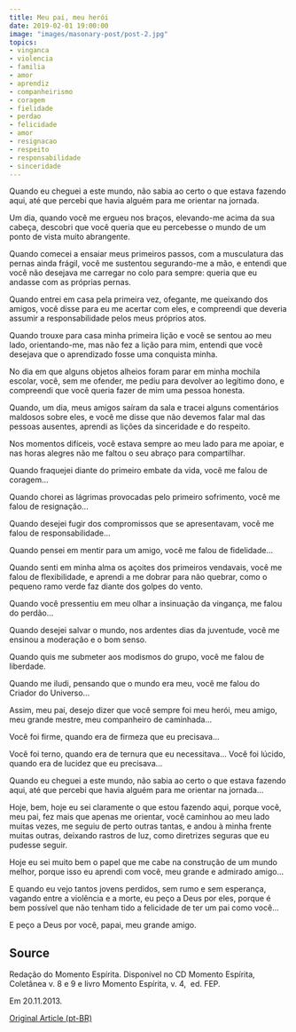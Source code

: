 ```yaml
---
title: Meu pai, meu herói
date: 2019-02-01 19:00:00
image: "images/masonary-post/post-2.jpg"
topics: 
- vinganca
- violencia
- familia
- amor
- aprendiz
- companheirismo
- coragem
- fielidade
- perdao
- felicidade
- amor
- resignacao
- respeito
- responsabilidade
- sinceridade
---
```


Quando eu cheguei a este mundo, não sabia ao certo o que estava fazendo aqui,
até que percebi que havia alguém para me orientar na jornada.

Um dia, quando você me ergueu nos braços, elevando-me acima da sua cabeça,
descobri que você queria que eu percebesse o mundo de um ponto de vista muito
abrangente.

Quando comecei a ensaiar meus primeiros passos, com a musculatura das pernas
ainda frágil, você me sustentou segurando-me a mão, e entendi que você não
desejava me carregar no colo para sempre: queria que eu andasse com as próprias
pernas.

Quando entrei em casa pela primeira vez, ofegante, me queixando dos amigos,
você disse para eu me acertar com eles, e compreendi que deveria assumir a
responsabilidade pelos meus próprios atos.

Quando trouxe para casa minha primeira lição e você se sentou ao meu lado,
orientando-me, mas não fez a lição para mim, entendi que você desejava que o
aprendizado fosse uma conquista minha.

No dia em que alguns objetos alheios foram parar em minha mochila escolar,
você, sem me ofender, me pediu para devolver ao legítimo dono, e compreendi que
você queria fazer de mim uma pessoa honesta.

Quando, um dia, meus amigos saíram da sala e tracei alguns comentários maldosos
sobre eles, e você me disse que não devemos falar mal das pessoas ausentes,
aprendi as lições da sinceridade e do respeito.

Nos momentos difíceis, você estava sempre ao meu lado para me apoiar, e nas
horas alegres não me faltou o seu abraço para compartilhar.

Quando fraquejei diante do primeiro embate da vida, você me falou de coragem...

Quando chorei as lágrimas provocadas pelo primeiro sofrimento, você me falou de
resignação...

Quando desejei fugir dos compromissos que se apresentavam, você me falou de
responsabilidade...

Quando pensei em mentir para um amigo, você me falou de fidelidade...

Quando senti em minha alma os açoites dos primeiros vendavais, você me falou de
flexibilidade, e aprendi a me dobrar para não quebrar, como o pequeno ramo
verde faz diante dos golpes do vento.

Quando você pressentiu em meu olhar a insinuação da vingança, me falou do
perdão...

Quando desejei salvar o mundo, nos ardentes dias da juventude, você me ensinou
a moderação e o bom senso.

Quando quis me submeter aos modismos do grupo, você me falou de liberdade.

Quando me iludi, pensando que o mundo era meu, você me falou do Criador do
Universo...

Assim, meu pai, desejo dizer que você sempre foi meu herói, meu amigo, meu
grande mestre, meu companheiro de caminhada...

Você foi firme, quando era de firmeza que eu precisava...

Você foi terno, quando era de ternura que eu necessitava... Você foi lúcido,
quando era de lucidez que eu precisava...

Quando eu cheguei a este mundo, não sabia ao certo o que estava fazendo aqui,
até que percebi que havia alguém para me orientar na jornada...

Hoje, bem, hoje eu sei claramente o que estou fazendo aqui, porque você, meu
pai, fez mais que apenas me orientar, você caminhou ao meu lado muitas vezes,
me seguiu de perto outras tantas, e andou à minha frente muitas outras,
deixando rastros de luz, como diretrizes seguras que eu pudesse seguir.

Hoje eu sei muito bem o papel que me cabe na construção de um mundo melhor,
porque isso eu aprendi com você, meu grande e admirado amigo...

E quando eu vejo tantos jovens perdidos, sem rumo e sem esperança, vagando
entre a violência e a morte, eu peço a Deus por eles, porque é bem possível que
não tenham tido a felicidade de ter um pai como você...

E peço a Deus por você, papai, meu grande amigo.

## Source
Redação do Momento Espírita.
Disponível no CD Momento Espírita, Coletânea v. 8 e 9
e livro Momento Espírita, v. 4,  ed. FEP.

Em 20.11.2013.

[Original Article (pt-BR)](http://momento.com.br/pt/ler_texto.php?id=773)
